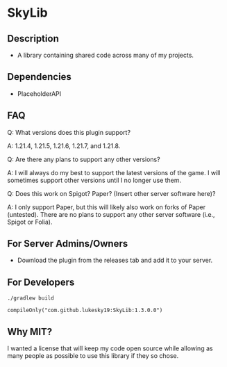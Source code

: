 # SkyLib
## Description
* A library containing shared code across many of my projects.

## Dependencies
* PlaceholderAPI

## FAQ
Q: What versions does this plugin support?

A: 1.21.4, 1.21.5, 1.21.6, 1.21.7, and 1.21.8.

Q: Are there any plans to support any other versions?

A: I will always do my best to support the latest versions of the game. I will sometimes support other versions until I no longer use them.

Q: Does this work on Spigot? Paper? (Insert other server software here)?

A: I only support Paper, but this will likely also work on forks of Paper (untested). There are no plans to support any other server software (i.e., Spigot or Folia).

## For Server Admins/Owners
* Download the plugin from the releases tab and add it to your server.

## For Developers
```./gradlew build```

```koitlin
compileOnly("com.github.lukesky19:SkyLib:1.3.0.0")
```

## Why MIT?
I wanted a license that will keep my code open source while allowing as many people as possible to use this library if they so chose.
